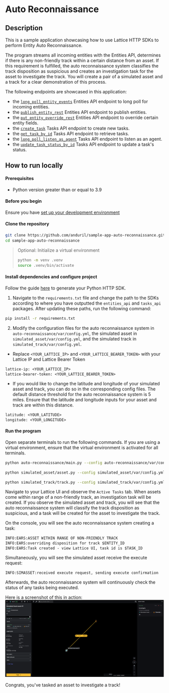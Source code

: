 # Auto Reconnaissance

## Description

This is a sample application showcasing how to use Lattice HTTP SDKs to perform Entity Auto Reconnaissance.

The program streams all incoming entities with the Entities API, determines if there is any non-friendly track within a certain distance from an asset. If this requirement is fulfilled, the auto reconnaissance system classifies the track disposition as suspicious and creates an investigation task for the asset to investigate the track. You will create a pair of a simulated asset and a track for a clear demonstration of this process.

The following endpoints are showcased in this application:

- the [`long_poll_entity_events`](https://docs.anduril.com/reference/rest/entitymanager/long-poll-entity-events) Entities API endpoint to long poll for incoming entities.
- the [`publish_entity_rest`](https://docs.anduril.com/reference/rest/entitymanager/publish-entity-rest) Entities API endpoint to publish entities.
- the [`put_entity_override_rest`](https://docs.anduril.com/reference/rest/entitymanager/put-entity-override-rest) Entities API endpoint to override certain entity fields.
- the [`create_task`](https://docs.anduril.com/reference/rest/taskmanager/create-task) Tasks API endpoint to create new tasks.
- the [`get_task_by_id`](https://docs.anduril.com/reference/rest/taskmanager/get-task-by-id) Tasks API endpoint to retrieve tasks.
- the [`long_poll_listen_as_agent`](https://docs.anduril.com/reference/rest/taskmanager/long-poll-listen-as-agent) Tasks API endpoint to listen as an agent.
- the [`update_task_status_by_id`](https://docs.anduril.com/reference/rest/taskmanager/update-task-status-by-id) Tasks API endpoint to update a task's status.


## How to run locally

#### Prerequisites
- Python version greater than or equal to 3.9

#### Before you begin

Ensure you have [set up your development environment](https://docs.anduril.com/category/getting-started)

#### Clone the repository

```bash
git clone https://github.com/anduril/sample-app-auto-reconnaissance.git sample-app-auto-reconnaissance
cd sample-app-auto-reconnaissance
```

> Optional: Initialize a virtual environment
> ```bash
> python -m venv .venv
> source .venv/bin/activate
> ```

#### Install dependencies and configure project

Follow the guide [here](https://docs.anduril.com/guide/generate-http-sdks) to generate your Python HTTP SDK.

1. Navigate to the `requirements.txt` file and change the path to the SDKs according to where you have outputted the `entities_api` and `tasks_api` packages. After updating these paths, run the following command:
```bash
pip install -r requirements.txt
```

2. Modify the configuration files for the auto reconnaissance system in `auto-reconnaissance/var/config.yml`, the simulated asset in `simulated_asset/var/config.yml`, and the simulated track in `simulated_track/var/config.yml`.
* Replace `<YOUR_LATTICE_IP>` and `<YOUR_LATTICE_BEARER_TOKEN>` with your Lattice IP and Lattice Bearer Token
```
lattice-ip: <YOUR_LATTICE_IP>
lattice-bearer-token: <YOUR_LATTICE_BEARER_TOKEN>
```
* If you would like to change the latitude and longitude of your simulated asset and track, you can do so in the corresponding config files. The default distance threshold for the auto reconnaissance system is 5 miles. Ensure that the latitude and longitude inputs for your asset and track are within this distance.
```
latitude: <YOUR_LATITUDE>
longitude: <YOUR_LONGITUDE>
```

#### Run the program

Open separate terminals to run the following commands. If you are using a virtual environment, ensure that the virtual environment is activated for all terminals.

```bash
python auto-reconnaissance/main.py --config auto-reconnaissance/var/config.yml
```

```bash
python simulated_asset/asset.py --config simulated_asset/var/config.yml
```

```bash
python simulated_track/track.py --config simulated_track/var/config.yml
```

Navigate to your Lattice UI and observe the `Active Tasks` tab. When assets come within range of a non-friendly track, an investigation task will be created. If you observe the simulated asset and track, you will see that the auto reconnaissance system will classify the track disposition as suspicious, and a task will be created for the asset to investigate the track. 

On the console, you will see the auto reconnaissance system creating a task:
```
INFO:EARS:ASSET WITHIN RANGE OF NON-FRIENDLY TRACK
INFO:EARS:overriding disposition for track $ENTITY_ID
INFO:EARS:Task created - view Lattice UI, task id is $TASK_ID
```

Simultaneously, you will see the simulated asset receive the execute request:
```
INFO:SIMASSET:received execute request, sending execute confirmation
```

Afterwards, the auto reconnaissance system will continuously check the status of any tasks being executed.

Here is a screenshot of this in action:
![img](/static/auto_recon_asset_investigate_track_example.png)

Congrats, you've tasked an asset to investigate a track!
